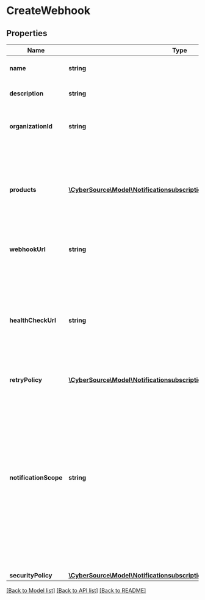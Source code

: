 # CreateWebhook

## Properties
Name | Type | Description | Notes
------------ | ------------- | ------------- | -------------
**name** | **string** | Client friendly webhook name. | [optional] 
**description** | **string** | Client friendly webhook description. | [optional] 
**organizationId** | **string** | Organization Identifier (OrgId) or Merchant Identifier (MID). | [optional] 
**products** | [**\CyberSource\Model\Notificationsubscriptionsv2webhooksProducts1[]**](Notificationsubscriptionsv2webhooksProducts1.md) | To see the valid productId and eventTypes, call the \&quot;Create and Manage Webhooks - Retrieve a list of event types\&quot; endpoint. | [optional] 
**webhookUrl** | **string** | The client&#39;s endpoint (URL) to receive webhooks. | [optional] 
**healthCheckUrl** | **string** | The client&#39;s health check endpoint (URL). If the user does not provide the health check URL, it is the user&#39;s responsibility to re-activate the webhook if it is deactivated by calling the test endpoint. | [optional] 
**retryPolicy** | [**\CyberSource\Model\Notificationsubscriptionsv2webhooksRetryPolicy**](Notificationsubscriptionsv2webhooksRetryPolicy.md) |  | [optional] 
**notificationScope** | **string** | The webhook scope. 1. SELF The Webhook is used to deliver webhooks for only this Organization (or Merchant). 2. DESCENDANTS The Webhook is used to deliver webhooks for this Organization and its children. This field is optional.    Possible values: - SELF - DESCENDANTS | [optional] [default to 'DESCENDANTS']
**securityPolicy** | [**\CyberSource\Model\Notificationsubscriptionsv2webhooksSecurityPolicy**](Notificationsubscriptionsv2webhooksSecurityPolicy.md) |  | [optional] 

[[Back to Model list]](../README.md#documentation-for-models) [[Back to API list]](../README.md#documentation-for-api-endpoints) [[Back to README]](../README.md)


